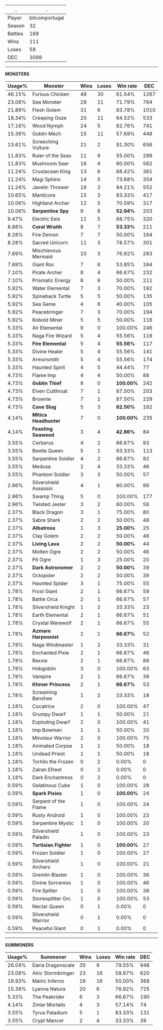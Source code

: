 .|.
|-|-
Player|bitcoinportugal
Season|32
Battles|169
Wins|111
Loses|58
DEC|3099

---
**MONSTERS**

Usage%|Monster|Wins|Loses|Win rate|DEC|
-|-|-|-|-|-|
46.15%|Furious Chicken|48|30|61.54%|1267|
23.08%|Sea Monster|28|11|71.79%|764|
21.89%|Flesh Golem|31|6|83.78%|1010|
18.34%|Creeping Ooze|20|11|64.52%|533|
17.16%|Wood Nymph|24|5|82.76%|741|
15.38%|Goblin Mech|15|11|57.69%|448|
13.61%|Screeching Vulture|21|2|91.30%|656|
11.83%|Ruler of the Seas|11|9|55.00%|289|
11.83%|Mushroom Seer|16|4|80.00%|562|
11.24%|Crustacean King|13|6|68.42%|361|
11.24%|Magi Sphinx|14|5|73.68%|354|
11.24%|Javelin Thrower|16|3|84.21%|552|
10.65%|Manticore|15|3|83.33%|417|
10.06%|Highland Archer|12|5|70.59%|317|
10.06%|**Serpentine Spy**|9|8|**52.94%**|203|
9.47%|Electric Eels|11|5|68.75%|320|
8.88%|**Coral Wraith**|8|7|**53.33%**|211|
8.28%|Fire Demon|7|7|50.00%|164|
8.28%|Sacred Unicorn|11|3|78.57%|301|
7.69%|Mischievous Mermaid|10|3|76.92%|283|
7.69%|Giant Roc|7|6|53.85%|164|
7.10%|Pirate Archer|8|4|66.67%|232|
7.10%|Prismatic Energy|6|6|50.00%|211|
5.92%|Water Elemental|7|3|70.00%|192|
5.92%|Spineback Turtle|5|5|50.00%|135|
5.92%|Sea Genie|4|6|40.00%|105|
5.92%|Peacebringer|7|3|70.00%|194|
5.92%|Kobold Miner|5|5|50.00%|116|
5.33%|Air Elemental|9|0|100.00%|246|
5.33%|Naga Fire Wizard|5|4|55.56%|118|
5.33%|**Fire Elemental**|5|4|**55.56%**|117|
5.33%|Divine Healer|5|4|55.56%|141|
5.33%|Armorsmith|5|4|55.56%|174|
5.33%|Haunted Spirit|4|5|44.44%|77|
4.73%|Flame Imp|4|4|50.00%|88|
4.73%|**Goblin Thief**|8|0|**100.00%**|242|
4.73%|Elven Cutthroat|7|1|87.50%|203|
4.73%|Brownie|7|1|87.50%|229|
4.73%|**Cave Slug**|5|3|**62.50%**|162|
4.14%|**Mitica Headhunter**|7|0|**100.00%**|235|
4.14%|**Feasting Seaweed**|3|4|**42.86%**|84|
3.55%|Cerberus|4|2|66.67%|93|
3.55%|Beetle Queen|5|1|83.33%|113|
3.55%|Serpentine Soldier|4|2|66.67%|92|
3.55%|Medusa|2|4|33.33%|46|
3.55%|Phantom Soldier|3|3|50.00%|57|
2.96%|Silvershield Assassin|4|1|80.00%|99|
2.96%|Swamp Thing|5|0|100.00%|177|
2.96%|Twisted Jester|3|2|60.00%|56|
2.37%|Black Dragon|3|1|75.00%|80|
2.37%|Sabre Shark|2|2|50.00%|48|
2.37%|**Albatross**|1|3|**25.00%**|25|
2.37%|Clay Golem|2|2|50.00%|46|
2.37%|**Living Lava**|2|2|**50.00%**|44|
2.37%|Molten Ogre|2|2|50.00%|46|
2.37%|Pit Ogre|1|3|25.00%|20|
2.37%|**Dark Astronomer**|2|2|**50.00%**|39|
2.37%|Octopider|2|2|50.00%|39|
2.37%|Haunted Spider|3|1|75.00%|55|
1.78%|Frost Giant|2|1|66.67%|59|
1.78%|Battle Orca|2|1|66.67%|57|
1.78%|Silvershield Knight|1|2|33.33%|23|
1.78%|Earth Elemental|2|1|66.67%|51|
1.78%|Crystal Werewolf|2|1|66.67%|55|
1.78%|**Azmare Harpoonist**|2|1|**66.67%**|52|
1.78%|Naga Windmaster|1|2|33.33%|31|
1.78%|Enchanted Pixie|2|1|66.67%|46|
1.78%|Rexxie|2|1|66.67%|88|
1.78%|Hobgoblin|3|0|100.00%|63|
1.78%|Vampire|2|1|66.67%|39|
1.78%|**Khmer Princess**|2|1|**66.67%**|53|
1.78%|Screaming Banshee|1|2|33.33%|18|
1.18%|Cocatrice|2|0|100.00%|47|
1.18%|Grumpy Dwarf|1|1|50.00%|21|
1.18%|Exploding Dwarf|2|0|100.00%|41|
1.18%|Imp Bowman|1|1|50.00%|20|
1.18%|Minotaur Warrior|2|0|100.00%|75|
1.18%|Animated Corpse|1|1|50.00%|18|
1.18%|Undead Priest|1|1|50.00%|18|
1.18%|Torhilo the Frozen|0|2|0.00%|0|
1.18%|Zalran Efreet|0|2|0.00%|0|
1.18%|Dark Enchantress|0|2|0.00%|0|
0.59%|Gelatinous Cube|1|0|100.00%|28|
0.59%|**Spark Pixies**|1|0|**100.00%**|24|
0.59%|Serpent of the Flame|1|0|100.00%|24|
0.59%|Rusty Android|1|0|100.00%|23|
0.59%|Serpentine Mystic|1|0|100.00%|20|
0.59%|Silvershield Paladin|1|0|100.00%|23|
0.59%|**Tortisian Fighter**|1|0|**100.00%**|27|
0.59%|Frozen Soldier|1|0|100.00%|27|
0.59%|Silvershield Archers|1|0|100.00%|21|
0.59%|Gremlin Blaster|1|0|100.00%|36|
0.59%|Divine Sorceress|1|0|100.00%|46|
0.59%|Fire Spitter|1|0|100.00%|38|
0.59%|Stonesplitter Orc|1|0|100.00%|53|
0.59%|Nectar Queen|0|1|0.00%|0|
0.59%|Silvershield Warrior|0|1|0.00%|0|
0.59%|Peaceful Giant|0|1|0.00%|0|

---
**SUMMONERS**

Usage%|Summoner|Wins|Loses|Win rate|DEC|
-|-|-|-|-|-|
26.04%|Daria Dragonscale|35|9|79.55%|948|
23.08%|Alric Stormbringer|23|16|58.97%|620|
18.93%|Malric Inferno|16|16|50.00%|368|
15.38%|Lyanna Natura|20|6|76.92%|725|
5.33%|The Peakrider|6|3|66.67%|190|
4.14%|Zintar Mortalis|4|3|57.14%|74|
3.55%|Tyrus Paladium|5|1|83.33%|131|
3.55%|Crypt Mancer|2|4|33.33%|39|
